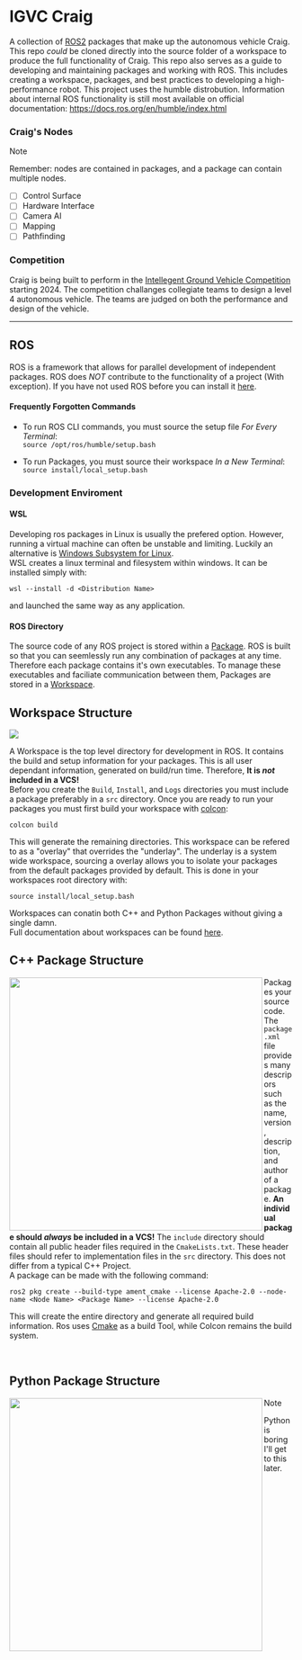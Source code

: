 # IGVC Craig

A collection of [ROS2](https://docs.ros.org/en/humble/index.html) packages that make up the autonomous vehicle Craig. This repo *could* be cloned directly into the source folder of a workspace to produce the full functionality of Craig. 
This repo also serves as a guide to developing and maintaining packages and working with ROS. This includes creating a workspace, packages, and best practices to developing a high-performance robot. This project uses the humble distrobution. Information about internal ROS functionality is still most available on official documentation: <https://docs.ros.org/en/humble/index.html>

### Craig's Nodes

> [!NOTE]
> Remember: nodes are contained in packages, and a package can contain multiple nodes.

- [ ] Control Surface
- [ ] Hardware Interface
- [ ] Camera AI
- [ ] Mapping
- [ ] Pathfinding

### Competition

Craig is being built to perform in the [Intellegent Ground Vehicle Competition](http://www.igvc.org/) starting 2024. The competition challanges collegiate teams to design a level 4 autonomous vehicle. The teams are judged on both the performance and design of the vehicle.

---

## ROS

ROS is a framework that allows for parallel development of independent packages. ROS does _NOT_ contribute to the functionality of a project (With exception). 
If you have not used ROS before you can install it [here](https://docs.ros.org/en/humble/Installation.html).

#### Frequently Forgotten Commands
 
- To run ROS CLI commands, you must source the setup file _For Every Terminal_:  
  `source /opt/ros/humble/setup.bash`

- To run Packages, you must source their workspace _In a New Terminal_:  
  `source install/local_setup.bash`

### Development Enviroment

#### WSL

Developing ros packages in Linux is usually the prefered option. However, running a virtual machine can often be unstable and limiting. Luckily an alternative is [Windows Subsystem for Linux](https://learn.microsoft.com/en-us/windows/wsl/about).  
WSL creates a linux terminal and filesystem within windows. It can be installed simply with:  
~~~
wsl --install -d <Distribution Name>
~~~
and launched the same way as any application.  

#### ROS Directory

The source code of any ROS project is stored within a [Package](https://docs.ros.org/en/humble/Tutorials/Beginner-Client-Libraries/Creating-Your-First-ROS2-Package.html). ROS is built so that you can seemlessly run any combination of packages at any time. Therefore each package contains it's own executables. To manage these executables and faciliate communication between them, Packages are stored in a [Workspace](https://docs.ros.org/en/humble/Tutorials/Beginner-Client-Libraries/Creating-A-Workspace/Creating-A-Workspace.html).


## Workspace Structure
<img src="https://github.com/SrMeissel/RAER_Craig/assets/68983654/6b110de5-6fd3-44b6-9c88-09391d6919c1">  
  
A Workspace is the top level directory for development in ROS. It contains the build and setup information for your packages. This is all user dependant information, generated on build/run time. Therefore, **It is _not_ included in a VCS!**  
Before you create the `Build`, `Install`, and `Logs` directories you must include a package preferably in a `src` directory. Once you are ready to run your packages you must first build your workspace with [colcon](https://docs.ros.org/en/humble/Tutorials/Beginner-Client-Libraries/Colcon-Tutorial.html): 
~~~
colcon build
~~~
This will generate the remaining directories. This workspace can be refered to as a "overlay" that overrides the "underlay". The underlay is a system wide workspace, sourcing a overlay allows you to isolate your packages from the default packages provided by default. This is done in your workspaces root directory with: 
~~~
source install/local_setup.bash
~~~
Workspaces can conatin both C++ and Python Packages without giving a single damn.  
Full documentation about workspaces can be found [here](https://docs.ros.org/en/humble/Tutorials/Beginner-Client-Libraries/Creating-A-Workspace/Creating-A-Workspace.html).

## C++ Package Structure 

<img align=left width=450 src="https://github.com/SrMeissel/RAER_Craig/assets/68983654/ad104232-f573-4d4e-857c-c6478366186a">

Packages your source code. The `package.xml` file provides many descripors such as the name, version, description, and author of a package. **An individual package should _always_ be included in a VCS!** 
The `include` directory should contain all public header files required in the `CmakeLists.txt`. These header files should refer to implementation files in the `src` directory. This does not differ from a typical C++ Project.  
A package can be made with the following command: 
~~~
ros2 pkg create --build-type ament_cmake --license Apache-2.0 --node-name <Node Name> <Package Name> --license Apache-2.0
~~~
This will create the entire directory and generate all required build information. Ros uses [Cmake](https://cmake.org/) as a build Tool, while Colcon remains the build system.

<br clear="left"/>

## Python Package Structure
<img align=left width=450 src="https://github.com/SrMeissel/RAER_Craig/assets/68983654/3c8cca47-61ff-4c78-9505-030314ec1021">

>[!NOTE]
>Python is boring I'll get to this later.
